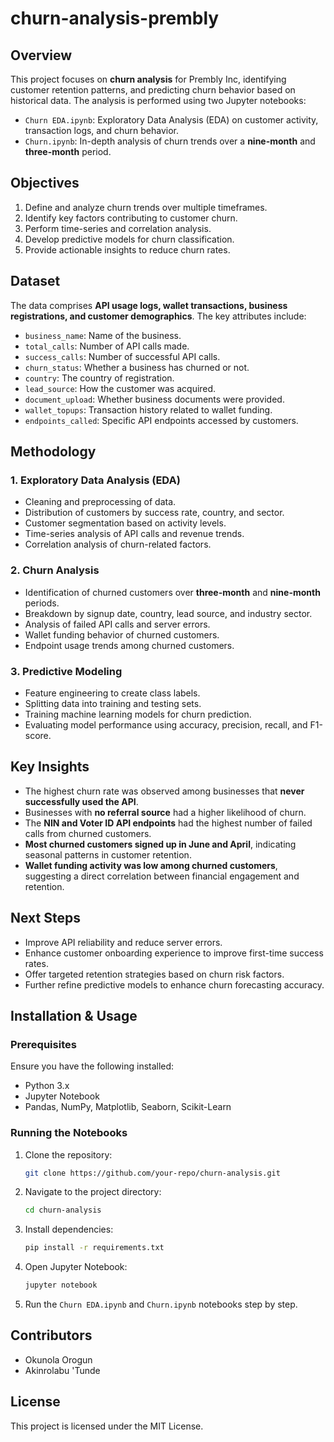 # churn-analysis-prembly



## Overview
This project focuses on **churn analysis** for Prembly Inc, identifying customer retention patterns, and predicting churn behavior based on historical data. The analysis is performed using two Jupyter notebooks:
- `Churn EDA.ipynb`: Exploratory Data Analysis (EDA) on customer activity, transaction logs, and churn behavior.
- `Churn.ipynb`: In-depth analysis of churn trends over a **nine-month** and **three-month** period.

## Objectives
1. Define and analyze churn trends over multiple timeframes.
2. Identify key factors contributing to customer churn.
3. Perform time-series and correlation analysis.
4. Develop predictive models for churn classification.
5. Provide actionable insights to reduce churn rates.

## Dataset
The data comprises **API usage logs, wallet transactions, business registrations, and customer demographics**. The key attributes include:
- `business_name`: Name of the business.
- `total_calls`: Number of API calls made.
- `success_calls`: Number of successful API calls.
- `churn_status`: Whether a business has churned or not.
- `country`: The country of registration.
- `lead_source`: How the customer was acquired.
- `document_upload`: Whether business documents were provided.
- `wallet_topups`: Transaction history related to wallet funding.
- `endpoints_called`: Specific API endpoints accessed by customers.

## Methodology
### 1. **Exploratory Data Analysis (EDA)**
- Cleaning and preprocessing of data.
- Distribution of customers by success rate, country, and sector.
- Customer segmentation based on activity levels.
- Time-series analysis of API calls and revenue trends.
- Correlation analysis of churn-related factors.

### 2. **Churn Analysis**
- Identification of churned customers over **three-month** and **nine-month** periods.
- Breakdown by signup date, country, lead source, and industry sector.
- Analysis of failed API calls and server errors.
- Wallet funding behavior of churned customers.
- Endpoint usage trends among churned customers.

### 3. **Predictive Modeling**
- Feature engineering to create class labels.
- Splitting data into training and testing sets.
- Training machine learning models for churn prediction.
- Evaluating model performance using accuracy, precision, recall, and F1-score.

## Key Insights
- The highest churn rate was observed among businesses that **never successfully used the API**.
- Businesses with **no referral source** had a higher likelihood of churn.
- The **NIN and Voter ID API endpoints** had the highest number of failed calls from churned customers.
- **Most churned customers signed up in June and April**, indicating seasonal patterns in customer retention.
- **Wallet funding activity was low among churned customers**, suggesting a direct correlation between financial engagement and retention.

## Next Steps
- Improve API reliability and reduce server errors.
- Enhance customer onboarding experience to improve first-time success rates.
- Offer targeted retention strategies based on churn risk factors.
- Further refine predictive models to enhance churn forecasting accuracy.

## Installation & Usage
### Prerequisites
Ensure you have the following installed:
- Python 3.x
- Jupyter Notebook
- Pandas, NumPy, Matplotlib, Seaborn, Scikit-Learn

### Running the Notebooks
1. Clone the repository:
   ```sh
   git clone https://github.com/your-repo/churn-analysis.git
   ```
2. Navigate to the project directory:
   ```sh
   cd churn-analysis
   ```
3. Install dependencies:
   ```sh
   pip install -r requirements.txt
   ```
4. Open Jupyter Notebook:
   ```sh
   jupyter notebook
   ```
5. Run the `Churn EDA.ipynb` and `Churn.ipynb` notebooks step by step.

## Contributors
- Okunola Orogun
- Akinrolabu 'Tunde
## License
This project is licensed under the MIT License.

